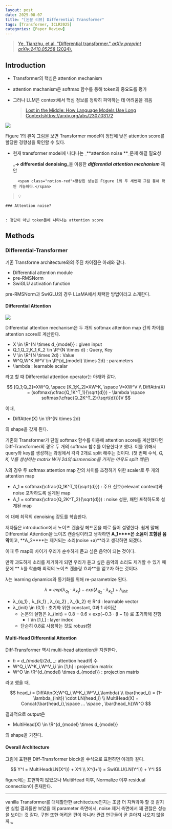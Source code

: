 ```yaml
---
layout: post
date: 2025-08-07
title: "[논문 리뷰] Differential Transformer"
tags: [Transformer, ICLR2025]
categories: [Paper Review]
---
```


> [Ye, Tianzhu, et al. "Differential transformer." ](https://arxiv.org/abs/2410.05258)[_arXiv preprint arXiv:2410.05258_](https://arxiv.org/abs/2410.05258)[ (2024).](https://arxiv.org/abs/2410.05258)



## Introduction

- Transformer의 핵심은 attention mechanism
- attention machanism은 softmax 함수를 통해 token의 중요도를 평가
- 그러나 LLM은 context에서 핵심 정보를 정확히 파악하는 데 어려움을 겪음

	> [Lost in the Middle: How Language Models Use Long Contextshttps://arxiv.org/abs/2307.03172](https://arxiv.org/abs/2307.03172)


![](https://prod-files-secure.s3.us-west-2.amazonaws.com/542b861c-36a8-4051-84e5-8804b6728dba/9083ea56-691a-4752-ae26-47f403431ac8/image.png?X-Amz-Algorithm=AWS4-HMAC-SHA256&X-Amz-Content-Sha256=UNSIGNED-PAYLOAD&X-Amz-Credential=ASIAZI2LB466SOY6GO2J%2F20250809%2Fus-west-2%2Fs3%2Faws4_request&X-Amz-Date=20250809T100044Z&X-Amz-Expires=3600&X-Amz-Security-Token=IQoJb3JpZ2luX2VjEH0aCXVzLXdlc3QtMiJHMEUCIQD7jZgPZ1ieWnSOlx0NbCtmavlqtea63G8m9zHTY%2BUgqgIgep%2Bg49zjxFmv%2Bs5Xnr44cWz%2B1Utx21EFmHTISTXP8bUqiAQItv%2F%2F%2F%2F%2F%2F%2F%2F%2F%2FARAAGgw2Mzc0MjMxODM4MDUiDEc0Nz2RhOx30z3dOCrcA4Vr9a5TR2OxMotcpUUj829XxLEzBmM43b3dumvHUbEg2NRa%2F5MJgHB9Hj7h3aOgA3WK3VM1ZaRXRXIbrujLZbnEMzlQtEus%2B1XV9HWhhfRYNTeWrtCabyDobDbnRfG5%2F3GMhsex0Pf5Cd0coWk5d5UAJelDuDevMfe6WoerhRrJVh7Gxrs3aSRm1MQdjDbNSSOV8wQpDBpOzRlXR3O8VgG1qXDYyG8qwKf94QNIDSwOJBns9nFLJYJGZBu6hXyqwtC1dzB1TWp6u%2BtKSxHs7GM0FcH33uJKq8lk%2FUlQXJDeh0DODvTVTUFzAf1SJeFnhLQl1sj0lug0JoJ5vRAxX4wayW%2BpG9kxPfov7rVAuD0HaC87VFYSqHUannmT2U8ovScWMuPaPR14nHbxFNB8yIDbSaWK28xloUlMHqSFc7rjgyFOKBA6ue3eFwnEL64YCqVZkST9YP92v%2B4tiVV6zhdT4MV5vLaGH%2F93Gr8DJtkF8qnbmm2nKiHEjxCq7CKpRLDDJcrohoMJhbErefalOUp71bxTO1ZlR%2ByQ5tQ%2FT9S1XxTaElPSO%2FOhkUfesEh4XBVqLwf%2Bwi%2FOiMpAL%2Br%2BwGcjDLHCDnMWqz0dMXpYP07UUfjNaR%2Fy8jGqCMusMKiq28QGOqUBOvteRH5IaMW2HnV9dkb0WoafUkRR5Iob2FW9yliU0MrvPY06tOthmDbrFWLDEqdAlyBNxLTP0N4JpAj4aJbLBkOe%2F%2B28OuY%2Ffq4AXZqobAs4fz0f8iELdvGZOo%2FMkE0L0rStzgsywmqHI%2F9KkKn4HdX3yi%2Befsv09IVKZnVrzsReIBYao4OHXZOpAnzZARvxCHvaDEI7Qp4gNdO%2BknNZvtwVF9Qv&X-Amz-Signature=b2ebecf269dbc5b643dd23104049aaee62aecd1c1d9cea2122ac67e562b2031e&X-Amz-SignedHeaders=host&x-amz-checksum-mode=ENABLED&x-id=GetObject)


Figure 1의 왼쪽 그림을 보면 Transformer model이 정답에 낮은 attention score를 할당한 경향성을 확인할 수 있다.

- 현재 transformer model에 나타나는 _**attention noise **_문제 해결 필요성

	_**→ differential denoising**_을 이용한 _**differential attention mechanism**_ 제안


		<span class="notion-red">향상된 성능은 Figure 1의 두 세번째 그림 통해 확인 가능하다.</span>


> 💡 


	### Attention noise?


	: 정답이 아닌 token들에 나타나는 attention score



## Methods



### Differential-Transformer


기존 Transforme architecture와의 주된 차이점은 아래와 같다.

- Differential attention module
- pre-RMSNorm
- SwiGLU activation function

pre-RMSNorm과 SwiGLU의 경우 LLaMA에서 채택한 방법이라고 소개한다.



#### Differential Attention


![](https://prod-files-secure.s3.us-west-2.amazonaws.com/542b861c-36a8-4051-84e5-8804b6728dba/116d70b2-1963-4810-9167-f4c7d8a06e8f/image.png?X-Amz-Algorithm=AWS4-HMAC-SHA256&X-Amz-Content-Sha256=UNSIGNED-PAYLOAD&X-Amz-Credential=ASIAZI2LB466SOY6GO2J%2F20250809%2Fus-west-2%2Fs3%2Faws4_request&X-Amz-Date=20250809T100044Z&X-Amz-Expires=3600&X-Amz-Security-Token=IQoJb3JpZ2luX2VjEH0aCXVzLXdlc3QtMiJHMEUCIQD7jZgPZ1ieWnSOlx0NbCtmavlqtea63G8m9zHTY%2BUgqgIgep%2Bg49zjxFmv%2Bs5Xnr44cWz%2B1Utx21EFmHTISTXP8bUqiAQItv%2F%2F%2F%2F%2F%2F%2F%2F%2F%2FARAAGgw2Mzc0MjMxODM4MDUiDEc0Nz2RhOx30z3dOCrcA4Vr9a5TR2OxMotcpUUj829XxLEzBmM43b3dumvHUbEg2NRa%2F5MJgHB9Hj7h3aOgA3WK3VM1ZaRXRXIbrujLZbnEMzlQtEus%2B1XV9HWhhfRYNTeWrtCabyDobDbnRfG5%2F3GMhsex0Pf5Cd0coWk5d5UAJelDuDevMfe6WoerhRrJVh7Gxrs3aSRm1MQdjDbNSSOV8wQpDBpOzRlXR3O8VgG1qXDYyG8qwKf94QNIDSwOJBns9nFLJYJGZBu6hXyqwtC1dzB1TWp6u%2BtKSxHs7GM0FcH33uJKq8lk%2FUlQXJDeh0DODvTVTUFzAf1SJeFnhLQl1sj0lug0JoJ5vRAxX4wayW%2BpG9kxPfov7rVAuD0HaC87VFYSqHUannmT2U8ovScWMuPaPR14nHbxFNB8yIDbSaWK28xloUlMHqSFc7rjgyFOKBA6ue3eFwnEL64YCqVZkST9YP92v%2B4tiVV6zhdT4MV5vLaGH%2F93Gr8DJtkF8qnbmm2nKiHEjxCq7CKpRLDDJcrohoMJhbErefalOUp71bxTO1ZlR%2ByQ5tQ%2FT9S1XxTaElPSO%2FOhkUfesEh4XBVqLwf%2Bwi%2FOiMpAL%2Br%2BwGcjDLHCDnMWqz0dMXpYP07UUfjNaR%2Fy8jGqCMusMKiq28QGOqUBOvteRH5IaMW2HnV9dkb0WoafUkRR5Iob2FW9yliU0MrvPY06tOthmDbrFWLDEqdAlyBNxLTP0N4JpAj4aJbLBkOe%2F%2B28OuY%2Ffq4AXZqobAs4fz0f8iELdvGZOo%2FMkE0L0rStzgsywmqHI%2F9KkKn4HdX3yi%2Befsv09IVKZnVrzsReIBYao4OHXZOpAnzZARvxCHvaDEI7Qp4gNdO%2BknNZvtwVF9Qv&X-Amz-Signature=7b01867d8ebe7c3ecbad745d88cff7fb14663f759fb6be3813eaa0df381f60f1&X-Amz-SignedHeaders=host&x-amz-checksum-mode=ENABLED&x-id=GetObject)


Differential attention mechanism은 두 개의 softmax attention map 간의 차이를 attention score로 계산한다.

- X \in \R^{N \times d\_{model}} : given input
- Q\_1,Q\_2,K\_1,K\_2 \in \R^{N \times d} : Query, Key
- V \in \R^{N \times 2d} : Value
- W^Q,W^K,W^V \in \R^{d\_{model} \times 2d} : parameters
- \lambda : learnable scalar

라고 할 때 Differential attention operator는 아래와 같다.


$$
[Q_1;Q_2]=XW^Q, \space [K_1;K_2]=XW^K, \space V=XW^V \\
DiffAttn(X) = (softmax(\cfrac{Q_1K^T_1}{\sqrt{d}}) - \lambda \space softmax(\cfrac{Q_2K^T_2}{\sqrt{d}}))V
$$


이때,

- DiffAtten(X) \in \R^{N \times 2d}

의 shape을 갖게 된다.


기존의 Transformer가 단일 softmax 함수를 이용해 attention score를 계산했다면 Diff-Transformer의 경우 두 개의 softmax 함수를 이용한다고 했다. 이를 위해서 query와 key를 생성하는 과정에서 각각 2개로 split 해주는 것이다. <span class="notion-red">(첫 번째 수식, </span><span class="notion-red">_Q, K, V를 생성하는 matrix W가 2d의 dismension을 가지는 이유도 split 때문_</span><span class="notion-red">)</span>


 λ의 경우 두 softmax attention map 간의 차이를 조정하기 위한 scaler로 두 개의 attention map

- A\_1 = softmax(\cfrac{Q\_1K^T\_1}{\sqrt{d}}) : 주요 신호(relevant context)와 noise 포착하도록 설계된 map
- A\_1 = softmax(\cfrac{Q\_2K^T\_2}{\sqrt{d}}) : noise 성분, 패턴 포착하도록 설계된 map 

에 대해 최적의 denoising 강도를 학습한다.


저자들은 introduction에서 노이즈 캔슬링 헤드폰을 예로 들어 설명한다. 쉽게 말해 Differential Attention을 노이즈 캔슬링이라고 생각하면 **A\_1****은 소음이 포함된 음악**이고, **A\_2****는 제거되는 소리(noise +a)**라고 생각하면 되겠다. 


이때 두 map의 차이가 우리가 순수하게 듣고 싶은 음악이 되는 것이다. 


만약 과도하게 소리를 제거하게 되면 우리가 듣고 싶은 음악의 소리도 제거할 수 있기 때문에 ** λ를 학습해 최적의 노이즈 캔슬링 효과**를 얻고자 하는 것이다.


λ는 learning dynamics와 동기화를 위해 re-parametrize 된다.


$$
\lambda = exp(\lambda_{q_1} \cdot \lambda_{k_1}) - exp(\lambda_{q_2} \cdot \lambda_{k_2}) + \lambda_{init}
$$

- λ\_{q\_1} , λ\_{k\_1} , λ\_{q\_2} , λ\_{k\_2} ∈ R^d : learnable vector
- λ\_{init} \in (0,1) : 초기화 위한 constant, 0과 1 사이값
	- 논문의 실험은 λ\_{init} = 0.8 − 0.6 × exp(−0.3 · (l − 1)) 로 초기화해 진행
		- l \in [1,L] : layer index
	- 단순히 0.8로 사용하는 것도 robust함


#### **Multi-Head Differential Attention**


Diff-Transformer 역시 multi-head attention을 지원한다.

- _h = d\_{model}/2d__ _: attention head의 수
- W^Q\_i,W^K\_i,W^V\_i,i \in [1,h] : projection matrix
- W^O \in \R^{d\_{model} \times d\_{model}} : projection matrix

라고 했을 때,


$$
head_i = DiffAttn(X;W^Q_i,W^K_i,W^V_i,\lambda) \\
\bar{head_i} = (1-\lambda_{init}) \cdot LN(head_i) \\
MultiHead(X) = Concat(\bar{head_i},\space ... \space , \bar{head_h})W^O
$$


결과적으로 output은

- MultiHead(X) \in \R^{d\_{model} \times d\_{model}}

의 shape을 가진다.



#### Overall Architecture


그림에 표현된 Diff-Transformer block을 수식으로 표현하면 아래와 같다.


$$
Y^l = MultiHead(LN(X^l)) + X^l \\
X^{l+1} = SwiGLU(LN(Y^l)) + Y^l
$$


figure에는 표현하지 않았으나 MultiHead 이후, Normalize 이후 residual connection이 존재한다.


---


vanilla Transformer를 대체할만한 architecture인지는 조금 더 지켜봐야 할 것 같지만 실험 결과들만 보았을 때 parameter 측면에서, noise 제거 측면에서 꽤 괜찮은 성능을 보이는 것 같다. 구현 또한 어려운 편이 아니라 관련 연구들이 곧 쏟아져 나오지 않을까,,,

